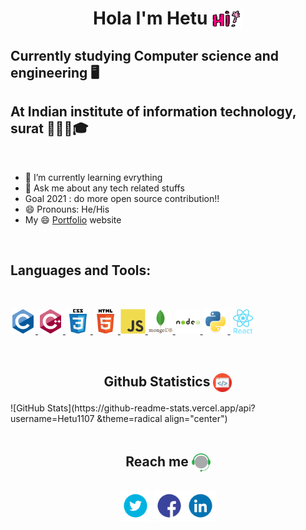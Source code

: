 <h1 align="center">Hola I'm Hetu <img src="hello.gif" align="center" width="50" /></h1>
<h2>Currently studying Computer science and engineering 🖥️</h2>
<h2>At Indian institute of information technology, surat 👨🏻‍🎓🎓</h2>
<br/>

- 🌱 I’m currently learning evrything
- 💬 Ask me about any tech related stuffs
- Goal 2021 : do more open source contribution!!
- 😄 Pronouns: He/His
- My 😄 <a href="https://hetu1107.github.io/MyPortfolio/#/">Portfolio</a> website

<br/>
<h2 align="left">Languages and Tools:</h2>
<br/>
<p align="left"> <a href="https://www.cprogramming.com/" target="_blank"> <img src="https://raw.githubusercontent.com/devicons/devicon/master/icons/c/c-original.svg" alt="c" width="40" height="40"/> </a> <a href="https://www.w3schools.com/cpp/" target="_blank"> <img src="https://raw.githubusercontent.com/devicons/devicon/master/icons/cplusplus/cplusplus-original.svg" alt="cplusplus" width="40" height="40"/> </a> <a href="https://www.w3schools.com/css/" target="_blank"> <img src="https://raw.githubusercontent.com/devicons/devicon/master/icons/css3/css3-original-wordmark.svg" alt="css3" width="40" height="40"/> </a> <a href="https://www.w3.org/html/" target="_blank"> <img src="https://raw.githubusercontent.com/devicons/devicon/master/icons/html5/html5-original-wordmark.svg" alt="html5" width="40" height="40"/> </a> <a href="https://developer.mozilla.org/en-US/docs/Web/JavaScript" target="_blank"> <img src="https://raw.githubusercontent.com/devicons/devicon/master/icons/javascript/javascript-original.svg" alt="javascript" width="40" height="40"/> </a> <a href="https://www.mongodb.com/" target="_blank"> <img src="https://raw.githubusercontent.com/devicons/devicon/master/icons/mongodb/mongodb-original-wordmark.svg" alt="mongodb" width="40" height="40"/> </a> <a href="https://nodejs.org" target="_blank"> <img src="https://raw.githubusercontent.com/devicons/devicon/master/icons/nodejs/nodejs-original-wordmark.svg" alt="nodejs" width="40" height="40"/> </a> <a href="https://www.python.org" target="_blank"> <img src="https://raw.githubusercontent.com/devicons/devicon/master/icons/python/python-original.svg" alt="python" width="40" height="40"/> </a> <a href="https://reactjs.org/" target="_blank"> <img src="https://raw.githubusercontent.com/devicons/devicon/master/icons/react/react-original-wordmark.svg" alt="react" width="40" height="40"/> </a> </p>

<br/>
<h2 align="center">Github Statistics  <img src="static.png" align="center" width="30"/></h2>
![GitHub Stats](https://github-readme-stats.vercel.app/api?username=Hetu1107 &theme=radical align="center")

<br/>
<br/>
<h2 align="center">Reach me <img src="reach.png" width="30" align="center"/></h2>
<h2 align="center">
   <a href="https://twitter.com/PatelHetu13/with_replies?s=08" width><img src="tweet.gif" width="50" height="50"></a>  <a href="https://www.facebook.com/patel.hetu.1401/"><img src="facebook.gif" width="50" height="50"></img></a><a href="https://www.linkedin.com/in/hetu-patel-b96479202/"><img src="linked.gif" width = "50" height = "50"></img></a></h2>
